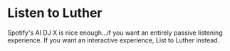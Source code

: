 # Listen to Luther

Spotify's AI DJ X is nice enough...if you want an entirely passive listening
experience. If you want an interactive experience, List to Luther instead.

